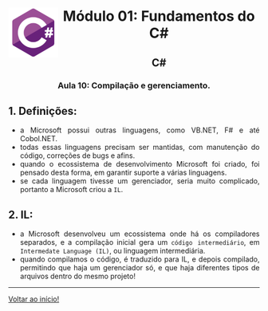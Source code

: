 <div align="center">
<a href="https://github.com/monicaquintal" target="_blank"><img align="left" height="100" src="../assets/logo.png" /></a>
<h1>Módulo 01: Fundamentos do C#</h1>
<h2>C#</h2>
<h3>Aula 10: Compilação e gerenciamento.</h3>
</div>

<div align="justify">

## 1. Definições:

- a Microsoft possui outras linguagens, como VB.NET, F# e até Cobol.NET.
- todas essas linguagens precisam ser mantidas, com manutenção do código, correções de bugs e afins.
- quando o ecossistema de desenvolvimento Microsoft foi criado, foi pensado desta forma, em garantir suporte a várias linguagens.
- se cada linguagem tivesse um gerenciador, seria muito complicado, portanto a Microsoft criou a `IL`.

## 2. IL:

- a Microsoft desenvolveu um ecossistema onde há os compiladores separados, e a compilação inicial gera um `código intermediário`, em `Intermedate Language (IL)`, ou linguagem intermediária.
- quando compilamos o código, é traduzido para IL, e depois compilado, permitindo que haja um gerenciador só, e que haja diferentes tipos de arquivos dentro do mesmo projeto!

---

[Voltar ao início!](https://github.com/monicaquintal/estudandoC-)